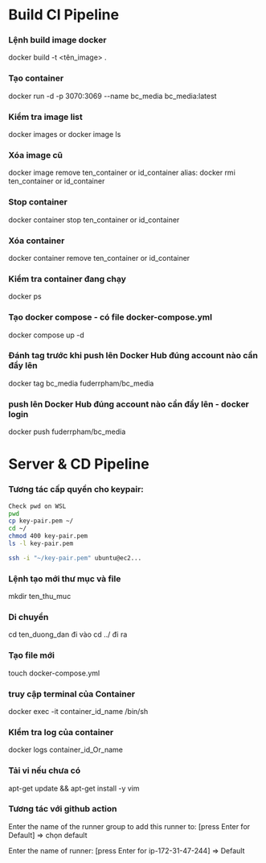 # Build CI Pipeline

### Lệnh build image docker

docker build -t <tên_image> .

### Tạo container

docker run -d -p 3070:3069 --name bc_media bc_media:latest

### Kiểm tra image list

docker images or docker image ls

### Xóa image cũ

docker image remove ten_container or id_container
alias: docker rmi ten_container or id_container

### Stop container

docker container stop ten_container or id_container

### Xóa container

docker container remove ten_container or id_container

### Kiểm tra container đang chạy

docker ps

### Tạo docker compose - có file docker-compose.yml

docker compose up -d

### Đánh tag trước khi push lên Docker Hub đúng account nào cần đẩy lên

docker tag bc_media fuderrpham/bc_media

### push lên Docker Hub đúng account nào cần đẩy lên - docker login

docker push fuderrpham/bc_media

# Server & CD Pipeline

### Tương tác cấp quyền cho keypair:

```bash
Check pwd on WSL
pwd
cp key-pair.pem ~/
cd ~/
chmod 400 key-pair.pem
ls -l key-pair.pem

ssh -i "~/key-pair.pem" ubuntu@ec2...
```

### Lệnh tạo mới thư mục và file

mkdir ten_thu_muc

### Di chuyển

cd ten_duong_dan đi vào
cd ../ đi ra

### Tạo file mới

touch docker-compose.yml

### truy cập terminal của Container

docker exec -it container_id_name /bin/sh

### KIểm tra log của container

docker logs container_id_Or_name

### Tải vi nếu chưa có

apt-get update && apt-get install -y vim

### Tương tác với github action

Enter the name of the runner group to add this runner to: [press Enter for Default]
=> chọn default

Enter the name of runner: [press Enter for ip-172-31-47-244] => Default
